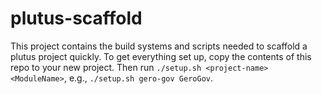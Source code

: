 # plutus-scaffold
This project contains the build systems and scripts needed to scaffold a plutus project quickly.
To get everything set up, copy the contents of this repo to your new project. Then run 
`./setup.sh <project-name> <ModuleName>`, e.g., `./setup.sh gero-gov GeroGov`. 

